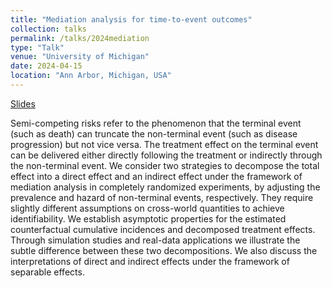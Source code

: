 ```yaml
---
title: "Mediation analysis for time-to-event outcomes"
collection: talks
permalink: /talks/2024mediation
type: "Talk"
venue: "University of Michigan"
date: 2024-04-15
location: "Ann Arbor, Michigan, USA"
---
```


[Slides](../files/2024mediation.pdf)

Semi-competing risks refer to the phenomenon that the terminal event (such as death) can truncate the non-terminal event 
(such as disease progression) but not vice versa. The treatment effect on the terminal event can be delivered either 
directly following the treatment or indirectly through the non-terminal event. We consider two strategies to decompose 
the total effect into a direct effect and an indirect effect under the framework of mediation analysis in completely 
randomized experiments, by adjusting the prevalence and hazard of non-terminal events, respectively. They require slightly 
different assumptions on cross-world quantities to achieve identifiability. We establish asymptotic properties for the 
estimated counterfactual cumulative incidences and decomposed treatment effects. Through simulation studies and real-data 
applications we illustrate the subtle difference between these two decompositions. We also discuss the interpretations of 
direct and indirect effects under the framework of separable effects. 
